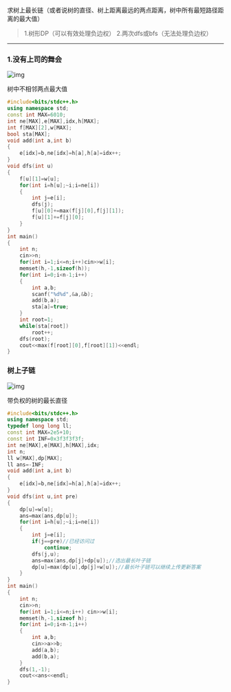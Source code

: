 求树上最长链（或者说树的直径、树上距离最远的两点距离，树中所有最短路径距离的最大值）

> 1.树形DP（可以有效处理负边权）
>  2.两次dfs或bfs（无法处理负边权）

------

### 1.没有上司的舞会

![img](https:////upload-images.jianshu.io/upload_images/20882701-d86b504837b4243b.png?imageMogr2/auto-orient/strip|imageView2/2/w/1200/format/webp)

树中不相邻两点最大值



```cpp
#include<bits/stdc++.h>
using namespace std;
const int MAX=6010;
int ne[MAX],e[MAX],idx,h[MAX];
int f[MAX][2],w[MAX];
bool sta[MAX];
void add(int a,int b)
{
    e[idx]=b,ne[idx]=h[a],h[a]=idx++;
}
void dfs(int u)
{
    f[u][1]=w[u];
    for(int i=h[u];~i;i=ne[i])
    {
        int j=e[i];
        dfs(j);
        f[u][0]+=max(f[j][0],f[j][1]);
        f[u][1]+=f[j][0];
    }
}
int main()
{
    int n;
    cin>>n;
    for(int i=1;i<=n;i++)cin>>w[i];
    memset(h,-1,sizeof(h));
    for(int i=0;i<n-1;i++)
    {
        int a,b;
        scanf("%d%d",&a,&b);
        add(b,a);
        sta[a]=true;
    }
    int root=1;
    while(sta[root])
        root++;
    dfs(root);
    cout<<max(f[root][0],f[root][1])<<endl;
}
```

### 树上子链

![img](https:////upload-images.jianshu.io/upload_images/20882701-cd163a791865bad7.png?imageMogr2/auto-orient/strip|imageView2/2/w/1200/format/webp)

带负权的树的最长直径



```cpp
#include<bits/stdc++.h>
using namespace std;
typedef long long ll;
const int MAX=2e5+10;
const int INF=0x3f3f3f3f;
int ne[MAX],e[MAX],h[MAX],idx;
int n;
ll w[MAX],dp[MAX];
ll ans=-INF;
void add(int a,int b)
{
    e[idx]=b,ne[idx]=h[a],h[a]=idx++;
}
void dfs(int u,int pre)
{
    dp[u]=w[u];
    ans=max(ans,dp[u]);
    for(int i=h[u];~i;i=ne[i])
    {
        int j=e[i];
        if(j==pre)//已经访问过
            continue;
        dfs(j,u);
        ans=max(ans,dp[j]+dp[u]);//选出最长叶子链
        dp[u]=max(dp[u],dp[j]+w[u]);//最长叶子链可以继续上传更新答案
    }
}
int main()
{
    int n;
    cin>>n;
    for(int i=1;i<=n;i++) cin>>w[i];
    memset(h,-1,sizeof h);
    for(int i=0;i<n-1;i++)
    {
        int a,b;
        cin>>a>>b;
        add(a,b);
        add(b,a);
    }
    dfs(1,-1);
    cout<<ans<<endl;
}
```



